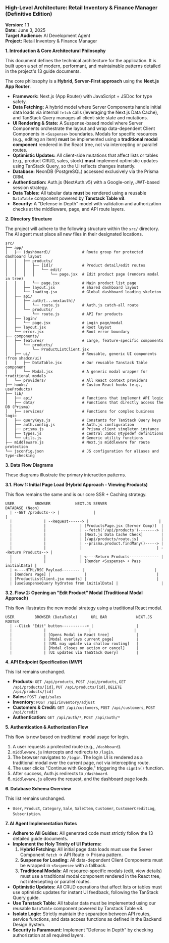 ### **High-Level Architecture: Retail Inventory & Finance Manager (Definitive Edition)**

**Version:** 1.1  
**Date:** June 3, 2025  
**Target Audience:** AI Development Agent  
**Project:** Retail Inventory & Finance Manager

**1. Introduction & Core Architectural Philosophy**

This document defines the technical architecture for the application. It is built upon a set of modern, performant, and maintainable patterns detailed in the project's 13 guide documents.

The core philosophy is a **Hybrid, Server-First approach** using the **Next.js App Router**.

- **Framework:** Next.js (App Router) with JavaScript + JSDoc for type safety.
- **Data Fetching:** A hybrid model where Server Components handle initial data loads via internal `fetch` calls (leveraging the Next.js Data Cache), and TanStack Query manages all client-side state and mutations.
- **UI Rendering & State:** A Suspense-based model where Server Components orchestrate the layout and wrap data-dependent Client Components in `<Suspense>` boundaries. Modals for specific resources (e.g., editing an item) **must** be implemented using a **traditional modal component** rendered in the React tree, not via intercepting or parallel routes.
- **Optimistic Updates:** All client-side mutations that affect lists or tables (e.g., product CRUD, sales, stock) **must** implement optimistic updates using TanStack Query, so the UI reflects changes instantly.
- **Database:** NeonDB (PostgreSQL) accessed exclusively via the Prisma ORM.
- **Authentication:** Auth.js (NextAuth.v5) with a Google-only, JWT-based session strategy.
- **Data Tables:** All tabular data **must** be rendered using a reusable `DataTable` component powered by **Tanstack Table v8**.
- **Security:** A "Defense in Depth" model with validation and authorization checks at the middleware, page, and API route layers.

**2. Directory Structure**

The project will adhere to the following structure within the `src/` directory. The AI agent must place all new files in their designated locations.

```
src/
├── app/
│   ├── (dashboard)/              # Route group for protected dashboard layout
│   │   ├── products/
│   │   │   ├── [id]/             # Product detail/edit routes
│   │   │   │   └── edit/
│   │   │   │       └── page.jsx  # Edit product page (renders modal in tree)
│   │   │   └── page.jsx          # Main product list page
│   │   ├── layout.jsx            # Shared dashboard layout
│   │   └── loading.jsx           # Global dashboard loading skeleton
│   ├── api/
│   │   ├── auth/[...nextauth]/
│   │   │   └── route.js          # Auth.js catch-all route
│   │   └── products/
│   │       └── route.js          # API for products
│   ├── login/
│   │   └── page.jsx              # Login page/modal
│   ├── layout.jsx                # Root layout
│   └── error.jsx                 # Root error boundary
├── components/
│   ├── features/                 # Large, feature-specific components
│   │   └── products/
│   │       └── ProductListClient.jsx
│   ├── ui/                       # Reusable, generic UI components (from shadcn/ui)
│   │   ├── DataTable.jsx         # Our reusable Tanstack Table component
│   │   └── Modal.jsx             # A generic modal wrapper for traditional modals
│   └── providers/                # All React context providers
├── hooks/                        # Custom React hooks (e.g., useProducts)
├── lib/
│   ├── api/                      # Functions that implement API logic
│   ├── data/                     # Functions that directly access the DB (Prisma)
│   ├── services/                 # Functions for complex business logic
│   ├── queryKeys.js              # Constants for TanStack Query keys
│   ├── auth.config.js            # Auth.js configuration
│   ├── prisma.js                 # Prisma client singleton instance
│   ├── types.js                  # Central JSDoc @typedef definitions
│   └── utils.js                  # Generic utility functions
├── middleware.js                 # Next.js middleware for route protection
└── jsconfig.json                 # JS configuration for aliases and type-checking
```

**3. Data Flow Diagrams**

These diagrams illustrate the primary interaction patterns.

**3.1. Flow 1: Initial Page Load (Hybrid Approach - Viewing Products)**

This flow remains the same and is our core SSR + Caching strategy.

```
USER         BROWSER           NEXT.JS SERVER                      DATABASE (Neon)
  | --GET /products--> |               |                               |
  |              | --Request------> |                               |
  |              |               | [ProductsPage.jsx (Server Comp)]  |
  |              |               | --fetch('/api/products')--------> |
  |              |               | [Next.js Data Cache Check]        |
  |              |               | [/api/products/route.js]          |
  |              |               | --prisma.product.findMany()-----> |
  |              |               |                                 | --Return Products--> |
  |              |               | <----Return Products------------- |
  |              |               | [Render <Suspense> + Pass initialData] |
  | <----HTML/RSC Payload-------- |                               |
  | [Renders Page] |               |                               |
  | [ProductListClient.jsx mounts] |                               |
  | [useSuspenseQuery hydrates from initialData] |                   |
```

**3.2. Flow 2: Opening an "Edit Product" Modal (Traditional Modal Approach)**

This flow illustrates the new modal strategy using a traditional React modal.

```
USER         BROWSER (DataTable)      URL BAR             NEXT.JS ROUTER
  | --Click "Edit" button-----------> |                   |
  |              |                   |                   |
  |              | [Opens Modal in React tree]            |
  |              | [Modal overlays current page]          |
  |              | [URL may update via shallow routing]   |
  |              | [Modal closes on action or cancel]     |
  |              | [UI updates via TanStack Query]        |
```

**4. API Endpoint Specification (MVP)**

This list remains unchanged.

- **Products:** `GET /api/products`, `POST /api/products`, `GET /api/products/[id]`, `PUT /api/products/[id]`, `DELETE /api/products/[id]`
- **Sales:** `POST /api/sales`
- **Inventory:** `POST /api/inventory/adjust`
- **Customers & Credit:** `GET /api/customers`, `POST /api/customers`, `POST /api/credit`
- **Authentication:** `GET /api/auth/*`, `POST /api/auth/*`

**5. Authentication & Authorization Flow**

This flow is now based on traditional modal usage for login.

1.  A user requests a protected route (e.g., `/dashboard`).
2.  `middleware.js` intercepts and redirects to `/login`.
3.  The browser navigates to `/login`. The login UI is rendered as a traditional modal over the current page, not via intercepting route.
4.  The user clicks "Continue with Google," triggering the `signIn()` function.
5.  After success, Auth.js redirects to `/dashboard`.
6.  `middleware.js` allows the request, and the dashboard page loads.

**6. Database Schema Overview**

This list remains unchanged.

- `User`, `Product`, `Category`, `Sale`, `SaleItem`, `Customer`, `CustomerCreditLog`, `Subscription`.

**7. AI Agent Implementation Notes**

- **Adhere to All Guides:** All generated code must strictly follow the 13 detailed guide documents.
- **Implement the Holy Trinity of UI Patterns:**
  1.  **Hybrid Fetching:** All initial page data loads must use the Server Component `fetch` -> API Route -> Prisma pattern.
  2.  **Suspense for Loading:** All data-dependent Client Components must be wrapped in `<Suspense>` with a fallback.
  3.  **Traditional Modals:** All resource-specific modals (edit, view details) must use a traditional modal component rendered in the React tree, not intercepting or parallel routes.
- **Optimistic Updates:** All CRUD operations that affect lists or tables must use optimistic updates for instant UI feedback, following the TanStack Query guide.
- **Use Tanstack Table:** All tabular data must be implemented using our reusable `DataTable` component powered by Tanstack Table v8.
- **Isolate Logic:** Strictly maintain the separation between API routes, service functions, and data access functions as defined in the Backend Design System.
- **Security is Paramount:** Implement "Defense in Depth" by checking authorization at all required layers.
